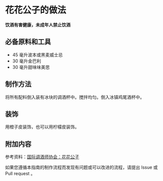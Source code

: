 
# 花花公子的做法

**饮酒有害健康，未成年人禁止饮酒**

## 必备原料和工具

- 45 毫升波本或黑麦威士忌
- 30 毫升金巴利
- 30 毫升甜味味美思


## 制作方法

将所有配料倒入装有冰块的调酒杯中。搅拌均匀。倒入冰镇鸡尾酒杯中。

## 装饰

用橙子皮装饰，也可以用柠檬皮装饰。

## 附加内容

参考资料：[国际调酒师协会：花花公子](https://iba-world.com/boulevardier/)

如果您遵循本指南的制作流程而发现有问题或可以改进的流程，请提出 Issue 或 Pull request 。
